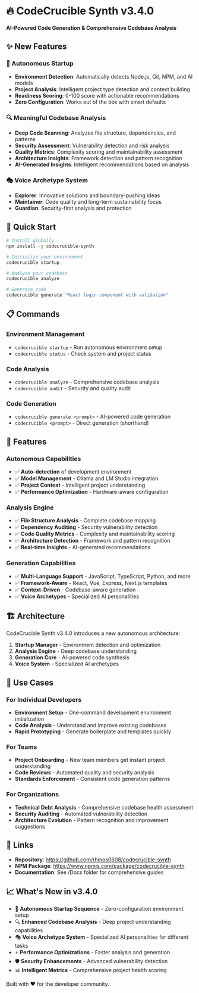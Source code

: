 # 🔥 CodeCrucible Synth v3.4.0

**AI-Powered Code Generation & Comprehensive Codebase Analysis**

## ✨ New Features

### 🚀 Autonomous Startup
- **Environment Detection**: Automatically detects Node.js, Git, NPM, and AI models
- **Project Analysis**: Intelligent project type detection and context building
- **Readiness Scoring**: 0-100 score with actionable recommendations
- **Zero Configuration**: Works out of the box with smart defaults

### 🔍 Meaningful Codebase Analysis
- **Deep Code Scanning**: Analyzes file structure, dependencies, and patterns
- **Security Assessment**: Vulnerability detection and risk analysis
- **Quality Metrics**: Complexity scoring and maintainability assessment
- **Architecture Insights**: Framework detection and pattern recognition
- **AI-Generated Insights**: Intelligent recommendations based on analysis

### 🎭 Voice Archetype System
- **Explorer**: Innovative solutions and boundary-pushing ideas
- **Maintainer**: Code quality and long-term sustainability focus
- **Guardian**: Security-first analysis and protection

## 🚀 Quick Start

```bash
# Install globally
npm install -g codecrucible-synth

# Initialize your environment
codecrucible startup

# Analyze your codebase
codecrucible analyze

# Generate code
codecrucible generate "React login component with validation"
```

## 📋 Commands

### Environment Management
- `codecrucible startup` - Run autonomous environment setup
- `codecrucible status` - Check system and project status

### Code Analysis
- `codecrucible analyze` - Comprehensive codebase analysis
- `codecrucible audit` - Security and quality audit

### Code Generation  
- `codecrucible generate <prompt>` - AI-powered code generation
- `codecrucible <prompt>` - Direct generation (shorthand)

## 🔧 Features

### Autonomous Capabilities
- ✅ **Auto-detection** of development environment
- ✅ **Model Management** - Ollama and LM Studio integration
- ✅ **Project Context** - Intelligent project understanding
- ✅ **Performance Optimization** - Hardware-aware configuration

### Analysis Engine
- ✅ **File Structure Analysis** - Complete codebase mapping
- ✅ **Dependency Auditing** - Security vulnerability detection
- ✅ **Code Quality Metrics** - Complexity and maintainability scoring
- ✅ **Architecture Detection** - Framework and pattern recognition
- ✅ **Real-time Insights** - AI-generated recommendations

### Generation Capabilities
- ✅ **Multi-Language Support** - JavaScript, TypeScript, Python, and more
- ✅ **Framework-Aware** - React, Vue, Express, Next.js templates
- ✅ **Context-Driven** - Codebase-aware generation
- ✅ **Voice Archetypes** - Specialized AI personalities

## 🏗️ Architecture

CodeCrucible Synth v3.4.0 introduces a new autonomous architecture:

1. **Startup Manager** - Environment detection and optimization
2. **Analysis Engine** - Deep codebase understanding
3. **Generation Core** - AI-powered code synthesis
4. **Voice System** - Specialized AI archetypes

## 🎯 Use Cases

### For Individual Developers
- **Environment Setup** - One-command development environment initialization
- **Code Analysis** - Understand and improve existing codebases
- **Rapid Prototyping** - Generate boilerplate and templates quickly

### For Teams
- **Project Onboarding** - New team members get instant project understanding
- **Code Reviews** - Automated quality and security analysis
- **Standards Enforcement** - Consistent code generation patterns

### For Organizations
- **Technical Debt Analysis** - Comprehensive codebase health assessment
- **Security Auditing** - Automated vulnerability detection
- **Architecture Evolution** - Pattern recognition and improvement suggestions

## 🔗 Links

- **Repository**: https://github.com/rhinos0608/codecrucible-synth
- **NPM Package**: https://www.npmjs.com/package/codecrucible-synth
- **Documentation**: See /Docs folder for comprehensive guides

## 📈 What's New in v3.4.0

- 🚀 **Autonomous Startup Sequence** - Zero-configuration environment setup
- 🔍 **Enhanced Codebase Analysis** - Deep project understanding capabilities
- 🎭 **Voice Archetype System** - Specialized AI personalities for different tasks
- ⚡ **Performance Optimizations** - Faster analysis and generation
- 🛡️ **Security Enhancements** - Advanced vulnerability detection
- 📊 **Intelligent Metrics** - Comprehensive project health scoring

Built with ❤️ for the developer community.
